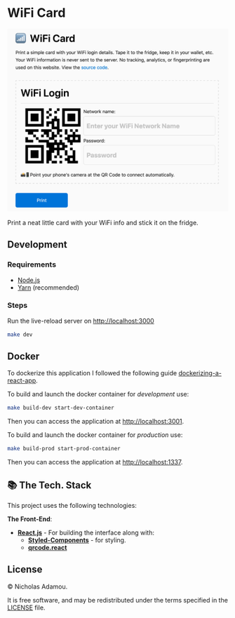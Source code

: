 # WiFi Card

![preview](preview.png)

Print a neat little card with your WiFi info and stick it on the fridge.

## Development

### Requirements

- [Node.js](https://nodejs.org/en/)
- [Yarn](https://yarnpkg.com/en/) (recommended)

### Steps

Run the live-reload server on <http://localhost:3000>

```bash
make dev
```

## Docker

To dockerize this application I followed the following guide [dockerizing-a-react-app](https://mherman.org/blog/dockerizing-a-react-app/).

To build and launch the docker container for *development* use:

```bash
make build-dev start-dev-container
```

Then you can access the application at <http://localhost:3001>.

To build and launch the docker container for *production* use:

```bash
make build-prod start-prod-container
```

Then you can access the application at <http://localhost:1337>.

## 📚 The Tech. Stack

This project uses the following technologies:

**The Front-End**:

- [**React.js**](https://reactjs.org/) - For building the interface along with:
  - [**Styled-Components**](https://www.styled-components.com/) - for styling.
  - [**qrcode.react**](https://github.com/zpao/qrcode.react)

## License

© Nicholas Adamou.

It is free software, and may be redistributed under the terms specified in the [LICENSE] file.

[license]: LICENSE
